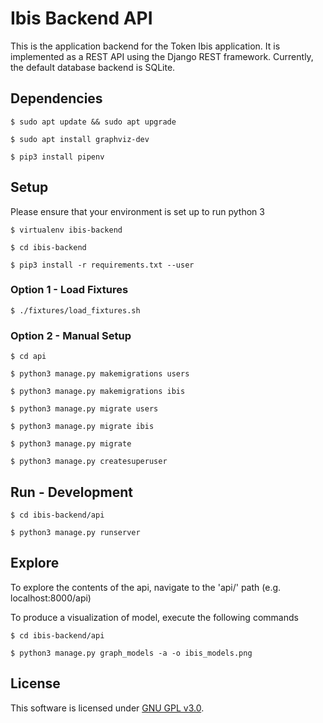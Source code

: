 # Ibis Backend API

This is the application backend for the Token Ibis application. It is implemented as a REST API using the Django REST framework. Currently, the default database backend is SQLite.

## Dependencies

`$ sudo apt update && sudo apt upgrade`

`$ sudo apt install graphviz-dev`

`$ pip3 install pipenv`

## Setup

Please ensure that your environment is set up to run python 3

`$ virtualenv ibis-backend`

`$ cd ibis-backend`

`$ pip3 install -r requirements.txt --user`

### Option 1 - Load Fixtures

`$ ./fixtures/load_fixtures.sh`

### Option 2 - Manual Setup

`$ cd api`

`$ python3 manage.py makemigrations users`

`$ python3 manage.py makemigrations ibis`

`$ python3 manage.py migrate users`

`$ python3 manage.py migrate ibis`

`$ python3 manage.py migrate`

`$ python3 manage.py createsuperuser`

## Run - Development

`$ cd ibis-backend/api`

`$ python3 manage.py runserver`

## Explore

To explore the contents of the api, navigate to the 'api/' path (e.g. localhost:8000/api)

To produce a visualization of model, execute the following commands

`$ cd ibis-backend/api`

`$ python3 manage.py graph_models -a -o ibis_models.png`

## License

This software is licensed under [GNU GPL v3.0](./LICENSE).
